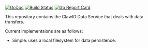
[![GoDoc](https://godoc.org/github.com/clawio/entities?status.svg)](https://godoc.org/github.com/clawio/data)
[![Build Status](https://drone.io/github.com/clawio/entities/status.png)](https://drone.io/github.com/clawio/data/latest)
[![Go Report Card](https://goreportcard.com/badge/github.com/clawio/entities)](https://goreportcard.com/report/github.com/clawio/data)

This repository contains the ClawIO Data Service that deals with data transfers.

Current implementaions are as follows:

* Simple: uses a local filesystem for data persistence.
